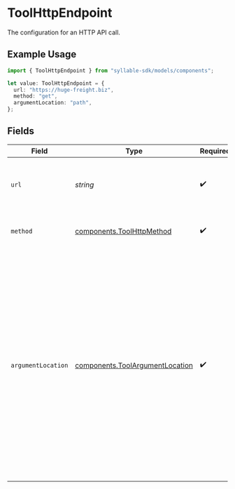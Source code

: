 # ToolHttpEndpoint

The configuration for an HTTP API call.

## Example Usage

```typescript
import { ToolHttpEndpoint } from "syllable-sdk/models/components";

let value: ToolHttpEndpoint = {
  url: "https://huge-freight.biz",
  method: "get",
  argumentLocation: "path",
};
```

## Fields

| Field                                                                                                                                                                                                                                               | Type                                                                                                                                                                                                                                                | Required                                                                                                                                                                                                                                            | Description                                                                                                                                                                                                                                         |
| --------------------------------------------------------------------------------------------------------------------------------------------------------------------------------------------------------------------------------------------------- | --------------------------------------------------------------------------------------------------------------------------------------------------------------------------------------------------------------------------------------------------- | --------------------------------------------------------------------------------------------------------------------------------------------------------------------------------------------------------------------------------------------------- | --------------------------------------------------------------------------------------------------------------------------------------------------------------------------------------------------------------------------------------------------- |
| `url`                                                                                                                                                                                                                                               | *string*                                                                                                                                                                                                                                            | :heavy_check_mark:                                                                                                                                                                                                                                  | The endpoint URL of the external service to call.                                                                                                                                                                                                   |
| `method`                                                                                                                                                                                                                                            | [components.ToolHttpMethod](../../models/components/toolhttpmethod.md)                                                                                                                                                                              | :heavy_check_mark:                                                                                                                                                                                                                                  | The HTTP method to use for the request.                                                                                                                                                                                                             |
| `argumentLocation`                                                                                                                                                                                                                                  | [components.ToolArgumentLocation](../../models/components/toolargumentlocation.md)                                                                                                                                                                  | :heavy_check_mark:                                                                                                                                                                                                                                  | The location of the argument in the request.<br/>'body' is used for JSON data in the POST request body.<br/>'form' is used for form data in the POST request body.<br/>'path' is used for URL path parameters.<br/>'query' is used for query parameters in the URL. |